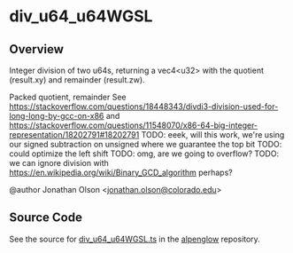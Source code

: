 # div_u64_u64WGSL

## Overview

Integer division of two u64s, returning a vec4&lt;u32&gt; with the quotient (result.xy) and remainder (result.zw).

Packed quotient, remainder
See https://stackoverflow.com/questions/18448343/divdi3-division-used-for-long-long-by-gcc-on-x86
and https://stackoverflow.com/questions/11548070/x86-64-big-integer-representation/18202791#18202791
TODO: eeek, will this work, we're using our signed subtraction on unsigned where we guarantee the top bit
TODO: could optimize the left shift
TODO: omg, are we going to overflow?
TODO: we can ignore division with https://en.wikipedia.org/wiki/Binary_GCD_algorithm perhaps?

@author Jonathan Olson &lt;jonathan.olson@colorado.edu&gt;



## Source Code

See the source for [div_u64_u64WGSL.ts](https://github.com/phetsims/alpenglow/blob/main/js/webgpu/wgsl/math/div_u64_u64WGSL.ts) in the [alpenglow](https://github.com/phetsims/alpenglow) repository.

